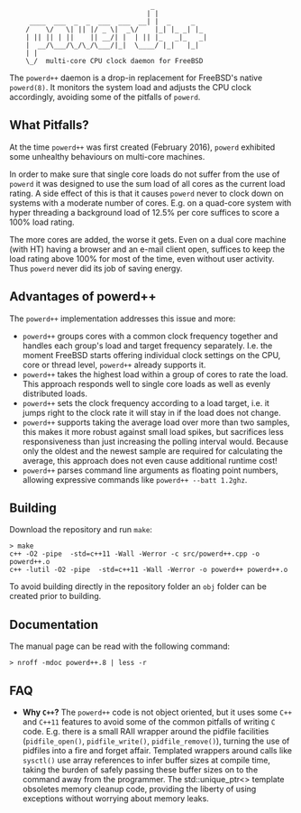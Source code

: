                                        _
                                      | |
         ____  ___  _  _  ___  ___  __| |  _     _
        /    \/   \| || |/ _ \|  _\/    |_| |_ _| |_
        | || || | ||    || __/| |  | || |_   _|_   _|
        |  __/\___/\_/\_/\___/|_|  \____/ |_|   |_|
        | |
        \_/  multi-core CPU clock daemon for FreeBSD

The `powerd++` daemon is a drop-in replacement for FreeBSD's native
`powerd(8)`. It monitors the system load and adjusts the CPU clock
accordingly, avoiding some of the pitfalls of `powerd`.

What Pitfalls?
--------------

At the time `powerd++` was first created (February 2016), `powerd`
exhibited some unhealthy behaviours on multi-core machines.

In order to make sure that single core loads do not suffer from the
use of `powerd` it was designed to use the sum load of all cores
as the current load rating. A side effect of this is that it causes
`powerd` never to clock down on systems with a moderate number of
cores. E.g. on a quad-core system with hyper threading a background
load of 12.5% per core suffices to score a 100% load rating.

The more cores are added, the worse it gets. Even on a dual core
machine (with HT) having a browser and an e-mail client open, suffices
to keep the load rating above 100% for most of the time, even without
user activity. Thus `powerd` never did its job of saving energy.

Advantages of powerd++
----------------------

The `powerd++` implementation addresses this issue and more:

- `powerd++` groups cores with a common clock frequency together and
  handles each group's load and target frequency separately. I.e. the
  moment FreeBSD starts offering individual clock settings on the
  CPU, core or thread level, `powerd++` already supports it.
- `powerd++` takes the highest load within a group of cores to rate
  the load. This approach responds well to single core loads as well
  as evenly distributed loads.
- `powerd++` sets the clock frequency according to a load target, i.e.
  it jumps right to the clock rate it will stay in if the load does
  not change.
- `powerd++` supports taking the average load over more than two
  samples, this makes it more robust against small load spikes, but
  sacrifices less responsiveness than just increasing the polling
  interval would. Because only the oldest and the newest sample are
  required for calculating the average, this approach does not even
  cause additional runtime cost!
- `powerd++` parses command line arguments as floating point numbers,
  allowing expressive commands like `powerd++ --batt 1.2ghz`.

Building
--------

Download the repository and run `make`:

    > make
    c++ -O2 -pipe  -std=c++11 -Wall -Werror -c src/powerd++.cpp -o powerd++.o
    c++ -lutil -O2 -pipe  -std=c++11 -Wall -Werror -o powerd++ powerd++.o

To avoid building directly in the repository folder an `obj` folder can
be created prior to building.

Documentation
-------------

The manual page can be read with the following command:

    > nroff -mdoc powerd++.8 | less -r

FAQ
---

- **Why `C++`?** The `powerd++` code is not object oriented, but it uses
  some `C++` and `C++11` features to avoid some of the common pitfalls of
  writing `C` code. E.g. there is a small RAII wrapper around the
  pidfile facilities (`pidfile_open()`, `pidfile_write()`,
  `pidfile_remove()`), turning the use of pidfiles into a fire and forget
  affair. Templated wrappers around calls like `sysctl()` use array
  references to infer buffer sizes at compile time, taking the burden of
  safely passing these buffer sizes on to the command away from the
  programmer. The std::unique_ptr<> template obsoletes memory cleanup code,
  providing the liberty of using exceptions without worrying about memory
  leaks.

